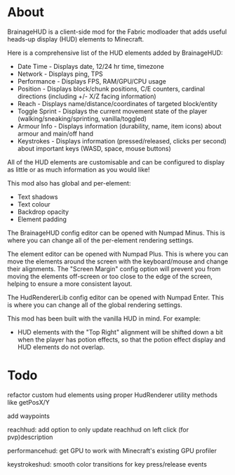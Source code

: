 # About
BrainageHUD is a client-side mod for the Fabric modloader that adds useful heads-up display (HUD) elements to Minecraft.

Here is a comprehensive list of the HUD elements added by BrainageHUD:
- Date Time - Displays date, 12/24 hr time, timezone
- Network - Displays ping, TPS
- Performance - Displays FPS, RAM/GPU/CPU usage
- Position - Displays block/chunk positions, C/E counters, cardinal directions (including +/- X/Z facing information)
- Reach - Displays name/distance/coordinates of targeted block/entity
- Toggle Sprint - Displays the current movement state of the player (walking/sneaking/sprinting, vanilla/toggled)
- Armour Info - Displays information (durability, name, item icons) about armour and main/off hand
- Keystrokes - Displays information (pressed/released, clicks per second) about important keys (WASD, space, mouse buttons)

All of the HUD elements are customisable and can be configured to display as little or as much information as you would like!

This mod also has global and per-element:
- Text shadows
- Text colour
- Backdrop opacity
- Element padding

The BrainageHUD config editor can be opened with Numpad Minus.
This is where you can change all of the per-element rendering settings.

The element editor can be opened with Numpad Plus.
This is where you can move the elements around the screen with the keyboard/mouse and change their alignments.
The "Screen Margin" config option will prevent you from moving the elements off-screen or too close to the edge of the screen, helping to ensure a more consistent layout.

The HudRendererLib config editor can be opened with Numpad Enter.
This is where you can change all of the global rendering settings.

This mod has been built with the vanilla HUD in mind. For example:
- HUD elements with the "Top Right" alignment will be shifted down a bit when the player has potion effects, so that the potion effect display and HUD elements do not overlap.

# Todo
refactor custom hud elements using proper HudRenderer utility methods like getPosX/Y

add waypoints

reachhud: add option to only update reachhud on left click (for pvp)description

performancehud: get GPU to work with Minecraft's existing GPU profiler

keystrokeshud: smooth color transitions for key press/release events